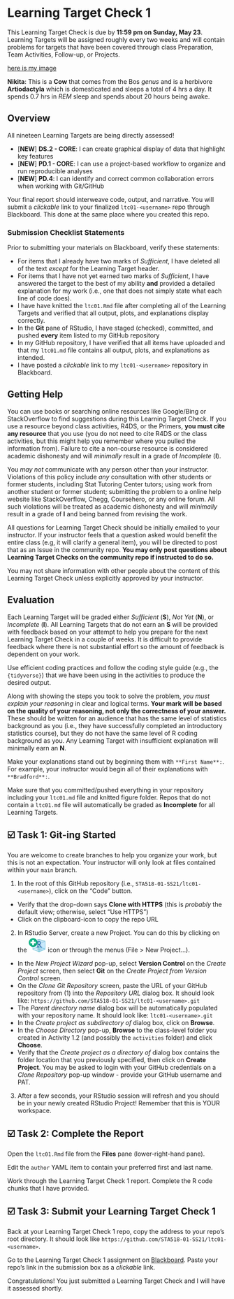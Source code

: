 Learning Target Check 1
================

This Learning Target Check is due by **11:59 pm on Sunday, May 23**.
Learning Targets will be assigned roughly every two weeks and will
contain problems for targets that have been covered through class
Preparation, Team Activities, Follow-up, or Projects.

[here is my image](https://pngimg.com/uploads/cow/cow_PNG50557.png)

**Nikita**: This is a **Cow** that comes from the Bos *genus* and is a herbivore **Artiodactyla** which is domesticated and sleeps a total of 4 hrs a day.  It spends 0.7 hrs in *REM* sleep and spends about 20 hours being awake.

## Overview

All nineteen Learning Targets are being directly assessed!

-   \[**NEW**\] **DS.2 - CORE**: I can create graphical display of data
    that highlight key features
-   \[**NEW**\] **PD.1 - CORE**: I can use a project-based workflow to
    organize and run reproducible analyses
-   \[**NEW**\] **PD.4**: I can identify and correct common
    collaboration errors when working with Git/GitHub

Your final report should interweave code, output, and narrative. You
will submit a *clickable* link to your finalized `ltc01-<username>` repo
through Blackboard. This done at the same place where you created this
repo.

### Submission Checklist Statements

Prior to submitting your materials on Blackboard, verify these
statements:

-   For items that I already have two marks of *Sufficient*, I have
    deleted all of the text *except* for the Learning Target header.
-   For items that I have not yet earned two marks of *Sufficient*, I
    have answered the target to the best of my ability **and** provided
    a detailed explanation for my work (i.e., one that does not simply
    state what each line of code does).
-   I have have knitted the `ltc01.Rmd` file after completing all of the
    Learning Targets and verified that all output, plots, and
    explanations display correctly.
-   In the **Git** pane of RStudio, I have staged (checked), committed,
    and pushed **every** item listed to my GitHub repository
-   In my GitHub repository, I have verified that all items have
    uploaded and that my `ltc01.md` file contains all output, plots, and
    explanations as intended.
-   I have posted a *clickable* link to my `ltc01-<username>` repository
    in Blackboard.

## Getting Help

You can use books or searching online resources like Google/Bing or
StackOverflow to find suggestions during this Learning Target Check. If
you use a resource beyond class activities, R4DS, or the Primers, **you
must cite any resource** that you use (you do not need to cite R4DS or
the class activities, but this might help you remember where you pulled
the information from). Failure to cite a non-course resource is
considered academic dishonesty and will *minimally* result in a grade of
*Incomplete* (**I**).

You *may not* communicate with any person other than your instructor.
Violations of this policy include *any* consultation with other students
or former students, including Stat Tutoring Center tutors; using work
from another student or former student; submitting the problem to a
online help website like StackOverflow, Chegg, Coursehero, or any online
forum. All such violations will be treated as academic dishonesty and
will *minimally* result in a grade of **I** and being banned from
revising the work.

All questions for Learning Target Check should be initially emailed to
your instructor. If your instructor feels that a question asked would
benefit the entire class (e.g, it will clarify a general item), you will
be directed to post that as an Issue in the community repo. **You may
only post questions about Learning Target Checks on the community repo
if instructed to do so.**

You may not share information with other people about the content of
this Learning Target Check unless explicitly approved by your
instructor.

## Evaluation

Each Learning Target will be graded either *Sufficient* (**S**), *Not
Yet* (**N**), or *Incomplete* (**I**). All Learning Targets that do not
earn an **S** will be provided with feedback based on your attempt to
help you prepare for the next Learning Target Check in a couple of
weeks. It is difficult to provide feedback where there is not
substantial effort so the amount of feedback is dependent on your work.

Use efficient coding practices and follow the coding style guide (e.g.,
the `{tidyverse}`) that we have been using in the activities to produce
the desired output.

Along with showing the steps you took to solve the problem, *you must
explain your reasoning* in clear and logical terms. **Your mark will be
based on the quality of your reasoning, not only the correctness of your
answer.** These should be written for an audience that has the same
level of statistics background as you (i.e., they have successfully
completed an introductory statistics course), but they do not have the
same level of R coding background as you. Any Learning Target with
insufficient explanation will minimally earn an **N**.

Make your explanations stand out by beginning them with
`**First Name**:`. For example, your instructor would begin all of their
explanations with `**Bradford**:`.

Make sure that you committed/pushed everything in your repository
including your `ltc01.md` file and knitted figure folder. Repos that do
not contain a `ltc01.md` file will automatically be graded as
**Incomplete** for all Learning Targets.

## ☑️ Task 1: Git-ing Started

You are welcome to create branches to help you organize your work, but
this is not an expectation. Your instructor will only look at files
contained within your `main` branch.

1.  In the root of this GitHub repository (i.e.,
    `STA518-01-SS21/ltc01-<username>`), click on the “Code” button.

-   Verify that the drop-down says **Clone with HTTPS** (this is
    *probably* the default view; otherwise, select “Use HTTPS”)
-   Click on the clipboard-icon to copy the repo URL

2.  In RStudio Server, create a new Project. You can do this by clicking
    on the ![](README-img/new-project-icon.png) icon or through the
    menus (File &gt; New Project…).

-   In the *New Project Wizard* pop-up, select **Version Control** on
    the *Create Project* screen, then select **Git** on the *Create
    Project from Version Control* screen.
-   On the *Clone Git Repository* screen, paste the URL of your GitHub
    repository from (1) into the *Repository URL* dialog box. It should
    look like: `https://github.com/STA518-01-SS21/ltc01-<username>.git`
-   The *Parent directory name* dialog box will be automatically
    populated with your repository name. It should look like:
    `ltc01-<username>.git`
-   In the *Create project as subdirectory of* dialog box, click on
    **Browse**.
-   In the *Choose Directory* pop-up, **Browse** to the class-level
    folder you created in Activity 1.2 (and possibly the `activities`
    folder) and click **Choose**.
-   Verify that the *Create project as a directory of* dialog box
    contains the folder location that you previously specified, then
    click on **Create Project**. You may be asked to login with your
    GitHub credentials on a *Clone Repository* pop-up window - provide
    your GitHub username and PAT.

3.  After a few seconds, your RStudio session will refresh and you
    should be in your newly created RStudio Project! Remember that this
    is YOUR workspace.

## ☑️ Task 2: Complete the Report

Open the `ltc01.Rmd` file from the **Files** pane (lower-right-hand
pane).

Edit the `author` YAML item to contain your preferred first and last
name.

Work through the Learning Target Check 1 report. Complete the R code
chunks that I have provided.

## ☑️ Task 3: Submit your Learning Target Check 1

Back at your Learning Target Check 1 repo, copy the address to your
repo’s root directory. It should look like
`https://github.com/STA518-01-SS21/ltc01-<username>`.

Go to the Learning Target Check 1 assignment on
[Blackboard](https://mybb.gvsu.edu). Paste your repo’s link in the
submission box as a *clickable* link.

Congratulations! You just submitted a Learning Target Check and I will
have it assessed shortly.
